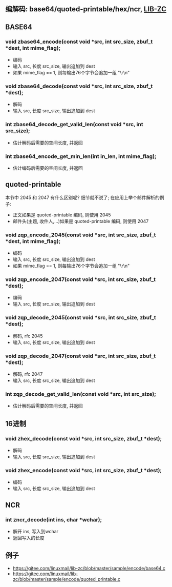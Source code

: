 <A name="readme_md" id="readme_md"></A>

## 编解码: base64/quoted-printable/hex/ncr, [LIB-ZC](https://gitee.com/linuxmail/lib-zc#readme_md)

## BASE64

### void zbase64_encode(const void *src, int src_size, zbuf_t *dest, int mime_flag);

* 编码
* 输入 src, 长度 src_size, 输出追加到 dest
* 如果 mime_flag == 1, 则每输出76个字节会追加一组 "\r\n"

### void zbase64_decode(const void *src, int src_size, zbuf_t *dest);

* 解码
* 输入 src, 长度 src_size, 输出追加到 dest

### int zbase64_decode_get_valid_len(const void *src, int src_size);

* 估计解码后需要的空间长度, 并返回

### int zbase64_encode_get_min_len(int in_len, int mime_flag);

* 估计编码后需要的空间长度, 并返回

## quoted-printable

本节中 2045 和 2047 有什么区别呢? 细节就不说了; 在应用上举个邮件解析的例子:

* 正文如果是 quoted-printable 编码, 则使用 2045
* 邮件头(主题, 收件人,...)如果是 quoted-printable 编码, 则使用 2047

### void zqp_encode_2045(const void *src, int src_size, zbuf_t *dest, int mime_flag);

* 编码
* 输入 src, 长度 src_size, 输出追加到 dest
* 如果 mime_flag == 1, 则每输出76个字节会追加一组 "\r\n"

### void zqp_encode_2047(const void *src, int src_size, zbuf_t *dest);

* 编码
* 输入 src, 长度 src_size, 输出追加到 dest

### void zqp_decode_2045(const void *src, int src_size, zbuf_t *dest);

* 解码, rfc 2045
* 输入 src, 长度 src_size, 输出追加到 dest

### void zqp_decode_2047(const void *src, int src_size, zbuf_t *dest);

* 解码, rfc 2047
* 输入 src, 长度 src_size, 输出追加到 dest

### int zqp_decode_get_valid_len(const void *src, int src_size);

* 估计解码后需要的空间长度, 并返回

## 16进制

### void zhex_decode(const void *src, int src_size, zbuf_t *dest);

* 解码
* 输入 src, 长度 src_size, 输出追加到 dest

### void zhex_encode(const void *src, int src_size, zbuf_t *dest);

* 编码
* 输入 src, 长度 src_size, 输出追加到 dest


## NCR

### int zncr_decode(int ins, char *wchar);

* 解开 ins, 写入到wchar
* 返回写入的长度

## 例子

* https://gitee.com/linuxmail/lib-zc/blob/master/sample/encode/base64.c
* https://gitee.com/linuxmail/lib-zc/blob/master/sample/encode/quoted_printable.c

